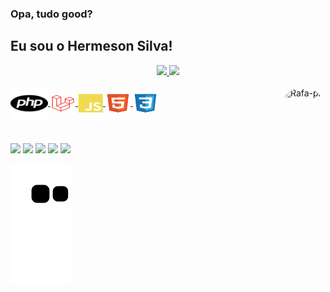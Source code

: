 ### Opa, tudo good? 
## Eu sou o Hermeson Silva!

<!--
- 🔭 I’m currently working on ...
- 🌱 I’m currently learning ...
- 👯 I’m looking to collaborate on ...
- 🤔 I’m looking for help with ...
- 💬 Ask me about ...
- 📫 How to reach me: ...
- 😄 Pronouns: ...
- ⚡ Fun fact: ...
-->
<div align="center">
  <a href="https://linktr.ee/hermeson_dmc">
  <img height="160em" src="https://github-readme-stats.vercel.app/api?username=hermesonDMC&show_icons=true&theme=dracula&include_all_commits=true&count_private=true"/>
  <img height="160em" src="https://github-readme-stats.vercel.app/api/top-langs/?username=hermesonDMC&layout=compact&langs_count=7&theme=dracula"/>
</div>
<div style="display: inline_block"><br>
  <img align="center" alt="Hermeson-Js" height="50" width="60" src="https://raw.githubusercontent.com/devicons/devicon/master/icons/php/php-plain.svg">    
  <img align="center" alt="Hermeson-Js" height="30" width="40" src="https://raw.githubusercontent.com/vscode-icons/vscode-icons/master/icons/file_type_blade.svg">    
  <img align="center" alt="Hermeson-Js" height="30" width="40" src="https://raw.githubusercontent.com/devicons/devicon/master/icons/javascript/javascript-plain.svg">
  <img align="center" alt="Hermeson-HTML" height="30" width="40" src="https://raw.githubusercontent.com/devicons/devicon/master/icons/html5/html5-original.svg">
  <img align="center" alt="Hermeson-CSS" height="30" width="40" src="https://raw.githubusercontent.com/devicons/devicon/master/icons/css3/css3-original.svg">
  <img align="right" alt="Rafa-pic" height="150" style="border-radius:50px;" src="https://media.tenor.com/i_K3zWsgcG8AAAAi/hacker-pepe.gif">
</div>
  
#
  
<div> 
  <a href="https://instagram.com/hermeson_dmc" target="_blank"><img src="https://img.shields.io/badge/-Instagram-%23E4405F?style=for-the-badge&logo=instagram&logoColor=white" target="_blank"></a>
  <a href="https://www.linkedin.com/in/hermeson-silva-a07010140/" target="_blank"><img src="https://img.shields.io/badge/-LinkedIn-%230077B5?style=for-the-badge&logo=linkedin&logoColor=white" target="_blank"></a> 
  <a href="https://linktr.ee/hermeson_dmc" target="_blank"><img src="https://img.shields.io/badge/linktree-39E09B?style=for-the-badge&logo=linktree&logoColor=white" target="_blank"></a> 
  <a href = "mailto:hermesonsadasilva@gmail.com"><img src="https://img.shields.io/badge/-Gmail-%23333?style=for-the-badge&logo=gmail&logoColor=white" target="_blank"></a>
  <a href = "mailto:hermesonsadasilva@gmail.com"><img src="https://img.shields.io/badge/-Gmail-%23333?style=for-the-badge&logo=gmail&logoColor=white" target="_blank"></a>
  
  ![Snake animation](https://github.com/hermesonDMC/hermesonDMC/blob/output/github-contribution-grid-snake.svg)
  
</div>
